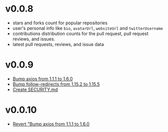 # v0.0.8

- stars and forks count for popular repositories
- user's personal info like `bio`, `avatarUrl`, `websiteUrl` and `twitterUsername`
- contributions distribution counts for the pull request, pull request reviews, and issues.
- latest pull requests, reviews, and issue data

# v0.0.9

- [Bump axios from 1.1.1 to 1.6.0](https://github.com/Sachin-chaurasiya/github-user-contribution-summary/pull/5)
- [Bump follow-redirects from 1.15.2 to 1.15.5](https://github.com/Sachin-chaurasiya/github-user-contribution-summary/pull/4)
- [Create SECURITY.md](https://github.com/Sachin-chaurasiya/github-user-contribution-summary/pull/6)

# v0.0.10

- [Revert "Bump axios from 1.1.1 to 1.6.0](https://github.com/Sachin-chaurasiya/github-user-contribution-summary/commit/a4474eaa0159e9cb13a4ca3cab9b9e4dad0c75cd)

